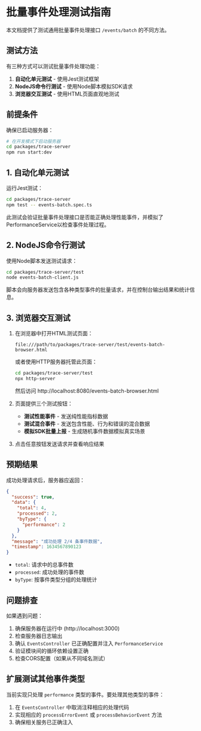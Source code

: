 # 批量事件处理测试指南

本文档提供了测试通用批量事件处理接口 `/events/batch` 的不同方法。

## 测试方法

有三种方式可以测试批量事件处理功能：

1. **自动化单元测试** - 使用Jest测试框架
2. **NodeJS命令行测试** - 使用Node脚本模拟SDK请求
3. **浏览器交互测试** - 使用HTML页面直观地测试

## 前提条件

确保已启动服务器：

```bash
# 在开发模式下启动服务器
cd packages/trace-server
npm run start:dev
```

## 1. 自动化单元测试

运行Jest测试：

```bash
cd packages/trace-server
npm test -- events-batch.spec.ts
```

此测试会验证批量事件处理接口是否能正确处理性能事件，并模拟了PerformanceService以检查事件处理过程。

## 2. NodeJS命令行测试

使用Node脚本发送测试请求：

```bash
cd packages/trace-server/test
node events-batch-client.js
```

脚本会向服务器发送包含各种类型事件的批量请求，并在控制台输出结果和统计信息。

## 3. 浏览器交互测试

1. 在浏览器中打开HTML测试页面：

   ```
   file:///path/to/packages/trace-server/test/events-batch-browser.html
   ```

   或者使用HTTP服务器托管此页面：

   ```bash
   cd packages/trace-server/test
   npx http-server
   ```

   然后访问 http://localhost:8080/events-batch-browser.html

2. 页面提供三个测试按钮：

   - **测试性能事件** - 发送纯性能指标数据
   - **测试混合事件** - 发送包含性能、行为和错误的混合数据
   - **模拟SDK批量上报** - 生成随机事件数据模拟真实场景

3. 点击任意按钮发送请求并查看响应结果

## 预期结果

成功处理请求后，服务器应返回：

```json
{
  "success": true,
  "data": {
    "total": 4,
    "processed": 2,
    "byType": {
      "performance": 2
    }
  },
  "message": "成功处理 2/4 条事件数据",
  "timestamp": 1634567890123
}
```

- `total`: 请求中的总事件数
- `processed`: 成功处理的事件数
- `byType`: 按事件类型分组的处理统计

## 问题排查

如果遇到问题：

1. 确保服务器在运行中 (http://localhost:3000)
2. 检查服务器日志输出
3. 确认 `EventsController` 已正确配置并注入 `PerformanceService`
4. 验证模块间的循环依赖设置正确
5. 检查CORS配置（如果从不同域名测试）

## 扩展测试其他事件类型

当前实现只处理 `performance` 类型的事件。要处理其他类型的事件：

1. 在 `EventsController` 中取消注释相应的处理代码
2. 实现相应的 `processErrorEvent` 或 `processBehaviorEvent` 方法
3. 确保相关服务已正确注入
